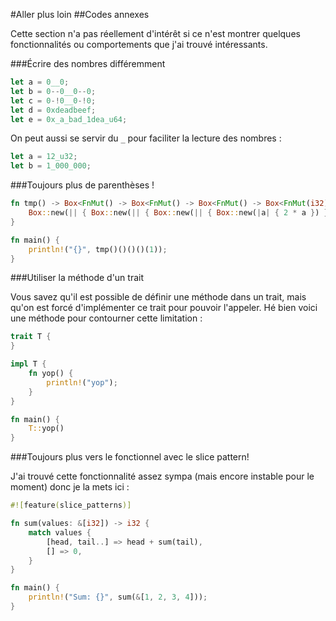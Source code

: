 #Aller plus loin
##Codes annexes

Cette section n'a pas réellement d'intérêt si ce n'est montrer quelques fonctionnalités ou comportements que j'ai trouvé intéressants.

###Écrire des nombres différemment

```Rust
let a = 0__0;
let b = 0--0__0--0;
let c = 0-!0__0-!0;
let d = 0xdeadbeef;
let e = 0x_a_bad_1dea_u64;
```

On peut aussi se servir du `_` pour faciliter la lecture des nombres :

```Rust
let a = 12_u32;
let b = 1_000_000;
```

###Toujours plus de parenthèses !

```Rust
fn tmp() -> Box<FnMut() -> Box<FnMut() -> Box<FnMut() -> Box<FnMut(i32) -> i32>>>> {
    Box::new(|| { Box::new(|| { Box::new(|| { Box::new(|a| { 2 * a }) }) }) })
}

fn main() {
    println!("{}", tmp()()()()(1));
}
```

###Utiliser la méthode d'un trait

Vous savez qu'il est possible de définir une méthode dans un trait, mais qu'on est forcé d'implémenter ce trait pour pouvoir l'appeler. Hé bien voici une méthode pour contourner cette limitation :

```Rust
trait T {
}

impl T {
    fn yop() {
        println!("yop");
    }
}

fn main() {
    T::yop()
}
```

###Toujours plus vers le fonctionnel avec le slice pattern!

J'ai trouvé cette fonctionnalité assez sympa (mais encore instable pour le moment) donc je la mets ici :

```rust
#![feature(slice_patterns)]

fn sum(values: &[i32]) -> i32 {
    match values {
        [head, tail..] => head + sum(tail),
        [] => 0,
    }
}

fn main() {
    println!("Sum: {}", sum(&[1, 2, 3, 4]));
}
```

